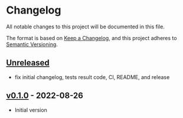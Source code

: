 # Changelog

All notable changes to this project will be documented in this file.

The format is based on [Keep a Changelog](https://keepachangelog.com/en/1.0.0/),
and this project adheres to [Semantic Versioning](https://semver.org/spec/v2.0.0.html).

## [Unreleased]

- fix initial changelog, tests result code, CI, README, and release

## [v0.1.0] - 2022-08-26

- Initial version

[Unreleased]: https://github.com/nim65s/syngo/compare/v0.1.0...main
[v0.1.0]: https://github.com/nim65s/syngo/releases/tag/v0.1.0
